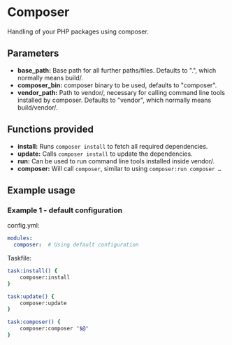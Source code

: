 # Composer

Handling of your PHP packages using composer.

## Parameters

* **base_path:** Base path for all further paths/files. Defaults to ".", which normally means build/.
* **composer_bin:** composer binary to be used, defaults to "composer".
* **vendor_path:** Path to vendor/, necessary for calling command line tools installed by composer. Defaults to
  "vendor", which normally means build/vendor/.

## Functions provided

* **install:** Runs `composer install` to fetch all required dependencies.
* **update:** Calls `composer install` to update the dependencies.
* **run:** Can be used to run command line tools installed inside vendor/.
* **composer:** Will call `composer`, similar to using `composer:run composer …`

## Example usage

### Example 1 - default configuration

config.yml:
```yaml
modules:
  composer:  # Using default configuration
```

Taskfile:
```bash
task:install() {
    composer:install
}

task:update() {
    composer:update
}

task:composer() {
    composer:composer "$@"
}
```
